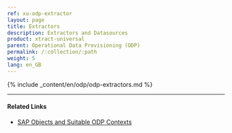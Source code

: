 ```yaml
---
ref: xu-odp-extractor
layout: page
title: Extractors
description: Extractors and Datasources
product: xtract-universal
parent: Operational Data Provisioning (ODP)
permalink: /:collection/:path
weight: 5
lang: en_GB
---
```


{% include _content/en/odp/odp-extractors.md %} 

****
#### Related Links
- [SAP Objects and Suitable ODP Contexts](../odp/#about-xtract-odp)
